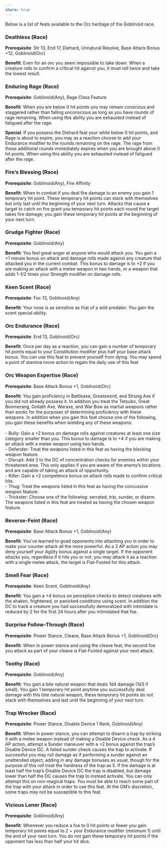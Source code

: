 ```yaml
---
share: true
---
```


Below is a list of feats available to the Orc heritage of the Goblinoid race.

<h3><span><p>Deathless (Race)</p></span></h3><p><span><p><b>Prerequisite</b>:    Str 13, End 17, Diehard, Unnatural Resolve, Base Attack Bonus +12, Goblinoid(Orc)<br></p></span></p><p><span><p><b>Benefit</b>:    Even for an orc you seem impossible to take down. When a creature rolls to confirm a critical hit against you, it must roll twice and take the lowest result.<br></p></span></p><h3><span><p>Enduring Rage (Race)</p></span></h3><p><span><p><b>Prerequisite</b>:    Goblinoid(Any), Rage Class Feature<br></p></span></p><p><span><p><b>Benefit</b>:    When you are below 0 hit points you may remain conscious and staggered rather than falling unconscious as long as you have rounds of rage remaining. When using this ability you are exhausted instead of fatigued after the rage.<br></p></span></p><p><span><p><b>Special</b>:    If you possess the Diehard feat your while below 0 hit points, and Rage is about to expire, you may as a reaction choose to add your Endurance modifier to the rounds remaining on the rage. The rage from these additional rounds immediately expires when you are brought above 0 hit points. When using this ability you are exhausted instead of fatigued after the rage.<br></p></span></p><h3><span><p>Fire’s Blessing (Race)</p></span></h3><p><span><p><b>Prerequisite</b>:    Goblinoid(Any), Fire Affinity<br></p></span></p><p><span><p><b>Benefit</b>:    When in combat if you deal fire damage to an enemy you gain 1 temporary hit point. These temporary hit points can stack with themselves but only last until the beginning of your next turn. Attacks that cause a target to catch on fire grant you temporary hit points each round the target takes fire damage; you gain these temporary hit points at the beginning of your next turn.<br></p></span></p><h3><span><p>Grudge Fighter (Race)</p></span></h3><p><span><p><b>Prerequisite</b>:    Goblinoid(Any)<br></p></span></p><p><span><p><b>Benefit</b>:    You feel great anger at anyone who would attack you. You gain a +1 morale bonus on attack and damage rolls made against any creature that attacked you in the current combat. This bonus to damage is to +2 if you are making an attack with a melee weapon in two hands, or a weapon that adds 1-1/2 times your Strength modifier on damage rolls.<br></p></span></p><h3><span><p>Keen Scent (Race)</p></span></h3><p><span><p><b>Prerequisite</b>:    Foc 13, Goblinoid(Any)<br></p></span></p><p><span><p><b>Benefit</b>:    Your nose is as sensitive as that of a wild predator. You gain the scent special ability.<br></p></span></p><h3><span><p>Orc Endurance (Race)</p></span></h3><p><span><p><b>Prerequisite</b>:    End 13, Goblinoid(Orc)<br></p></span></p><p><span><p><b>Benefit</b>:    Once per day as a reaction, you can gain a number of temporary hit points equal to your Constitution modifier plus half your base attack bonus. You can use this feat to prevent yourself from dying. You may spend a point of stamina move action to regain the daily use of this feat<br></p></span></p><h3><span><p>Orc Weapon Expertise (Race)</p></span></h3><p><span><p><b>Prerequisite</b>:    Base Attack Bonus +1, Goblinoid(Orc)<br></p></span></p><p><span><p><b>Benefit</b>:    You gain proficiency in Battleaxe, Greatsword, and Strung Axe if you did not already possess it. In addition you treat the Tetsubo, Great Boomerang, Goliath Axe, Waraxe, and War Bow as martial weapons rather than exotic for the purposes of determining proficiency with these weapons. In addition when you gain this feat choose one of the following, you gain these benefits when wielding any of these weapons:<br><br>- Bully: Gain a +2 bonus on damage rolls against creatures at least one size category smaller than you. This bonus to damage is to +4 if you are making an attack with a melee weapon using two hands.<br>- Defender: Treat the weapons listed in this feat as having the blocking weapon feature.<br>- Disrupt: Add 3 to the DC of concentration checks for enemies within your threatened area. This only applies if you are aware of the enemy’s locations and are capable of taking an attack of opportunity.<br>- Killer: Gain a +2 competence bonus on attack rolls made to confirm critical hits.<br>- Thug: Treat the weapons listed in this feat as having the concussive weapon feature.<br>- Trickster: Choose one of the following: serrated, trip, sunder, or disarm. The weapons listed in this feat are treated as having the chosen weapon feature.<br></p></span></p><h3><span><p>Reverse-Feint (Race)</p></span></h3><p><span><p><b>Prerequisite</b>:    Base Attack Bonus +1, Goblinoid(Any)<br></p></span></p><p><span><p><b>Benefit</b>:    You’ve learned to goad opponents into attacking you in order to make your counter attack all the more powerful. As a 2 AP action you may deny yourself your Agility bonus against a single target. If the opponent attacks you, regardless if it hits you or not, you may attack it as a reaction with a single melee attack, the target is Flat-Footed  for this attack.<br></p></span></p><h3><span><p>Smell Fear (Race)</p></span></h3><p><span><p><b>Prerequisite</b>:    Keen Scent, Goblinoid(Any)<br></p></span></p><p><span><p><b>Benefit</b>:    You gain a +4 bonus on perception checks to detect creatures with the shaken, frightened, or panicked conditions using scent. In addition the DC to track a creature you had successfully demoralized with intimidate is reduced by 2 for the first 24 hours after you intimidated that foe.<br></p></span></p><h3><span><p>Surprise Follow-Through (Race)</p></span></h3><p><span><p><b>Prerequisite</b>:    Power Stance, Cleave, Base Attack Bonus +1, Goblinoid(Orc)<br></p></span></p><p><span><p><b>Benefit</b>:    When in power stance and using the cleave feat, the second foe you attack as part of your cleave is Flat-Footed against your next attack.<br></p></span></p><h3><span><p>Toothy (Race)</p></span></h3><p><span><p><b>Prerequisite</b>:    Goblinoid(Any)<br></p></span></p><p><span><p><b>Benefit</b>:    You gain a bite natural weapon that deals 1d4 damage (1d3 if small). You gain 1 temporary hit point anytime you successfully deal damage with this bite natural weapon, these temporary hit points do not stack with themselves and last until the beginning of your next turn.<br></p></span></p><h3><span><p>Trap Wrecker (Race)</p></span></h3><p><span><p><b>Prerequisite</b>:    Power Stance, Disable Device 1 Rank, Goblinoid(Any)<br></p></span></p><p><span><p><b>Benefit</b>:    When in power stance, you can attempt to disarm a trap by striking it with a melee weapon instead of making a Disable Device check. As a 4 AP action, attempt a Sunder maneuver with a +2 bonus against the trap’s Disable Device DC. A failed sunder check causes the trap to activate. If successful you may roll damage as if performing a sunder against an unattended object, adding in any damage bonuses as usual, though for the purpose of this roll treat the hardness of the trap as 5. If the damage is at least half the trap’s Disable Device DC the trap is disabled, but damage lower than half the DC causes the trap to instead activate. You can only attempt this on non-magical traps. You must be able to reach some part of the trap with your attack in order to use this feat. At the GM’s discretion, some traps may not be susceptible to this feat.<br></p></span></p><h3><span><p>Vicious Loner (Race)</p></span></h3><p><span><p><b>Prerequisite</b>:    Goblinoid(Any)<br></p></span></p><p><span><p><b>Benefit</b>:    Whenever you reduce a foe to 0 hit points or fewer you gain temporary hit points equal to 2 + your Endurance modifier (minimum 1) until the end of your next turn. You do not gain these temporary hit points if the opponent has less than half your hit dice.<br></p></span></p>